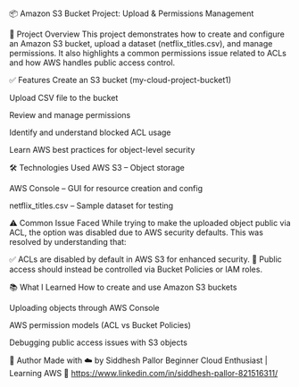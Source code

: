 📦 Amazon S3 Bucket Project: Upload & Permissions Management

📁 Project Overview
This project demonstrates how to create and configure an Amazon S3 bucket, upload a dataset (netflix_titles.csv), and manage permissions. It also highlights a common permissions issue related to ACLs and how AWS handles public access control.

✅ Features
Create an S3 bucket (my-cloud-project-bucket1)

Upload CSV file to the bucket

Review and manage permissions

Identify and understand blocked ACL usage

Learn AWS best practices for object-level security

🛠️ Technologies Used
AWS S3 – Object storage

AWS Console – GUI for resource creation and config

netflix_titles.csv – Sample dataset for testing

⚠️ Common Issue Faced
While trying to make the uploaded object public via ACL, the option was disabled due to AWS security defaults. This was resolved by understanding that:

✅ ACLs are disabled by default in AWS S3 for enhanced security.
🔐 Public access should instead be controlled via Bucket Policies or IAM roles.

📚 What I Learned
How to create and use Amazon S3 buckets

Uploading objects through AWS Console

AWS permission models (ACL vs Bucket Policies)

Debugging public access issues with S3 objects

🙌 Author
Made with ☁️ by Siddhesh Pallor
Beginner Cloud Enthusiast | Learning AWS
🔗 https://www.linkedin.com/in/siddhesh-pallor-821516311/


